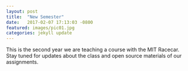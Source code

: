 ```yaml
---
layout: post
title:  "New Semester"
date:   2017-02-07 17:13:03 -0800
featured: images/pic01.jpg
categories: jekyll update
---
```


This is the second year we are teaching a course with the MIT Racecar.  Stay tuned for updates about the class and open source materials of our assignments.

